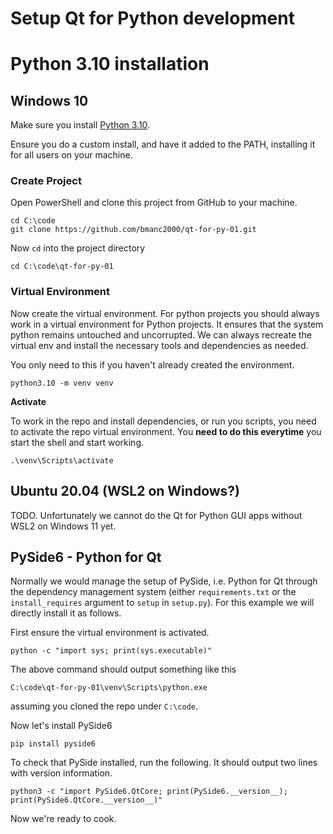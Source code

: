# Setup Qt for Python development

# Python 3.10 installation

## Windows 10

Make sure you install [Python 3.10](https://www.python.org/downloads/).

Ensure you do a custom install, and have it added to the PATH, installing it for 
all users on your machine.


### Create Project

Open PowerShell and clone this project from GitHub to your machine.

```commandline
cd C:\code
git clone https://github.com/bmanc2000/qt-for-py-01.git
```

Now `cd` into the project directory
```commandline
cd C:\code\qt-for-py-01
```

### Virtual Environment

Now create the virtual environment. For python projects you should always work in a 
virtual environment for Python projects. It ensures that the system python remains 
untouched and uncorrupted. We can always recreate the virtual env and install the 
necessary tools and dependencies as needed.

You only need to this if you haven't already created the environment.

```commandline
python3.10 -m venv venv
```

**Activate**

To work in the repo and install dependencies, or run you scripts, you need to activate 
the repo virtual environment. You **need to do this everytime** you start the shell and start working.

```
.\venv\Scripts\activate
```


## Ubuntu 20.04 (WSL2 on Windows?)
TODO. Unfortunately we cannot do the Qt for Python GUI apps without WSL2 on Windows 11 yet.

<!--
Ensure you have python 3.10

```
sudo add-apt-repository ppa:deadsnakes/ppa -y
sudo apt-get update
sudo apt-get install python3.10-full python3.10-venv -y
```



### Example Dev Setup

Let's first create the directory for the project `qt-for-py-01`.

```
mkdir -p ~/code/qt-for-py-01
```

Now `cd` into the directory, and create the virtual environment. It's always better to work in a virtual environment for Python projects. This ensures that the system remains untouched and uncorruped. We can always recreate the virtual env and install the necessary tools and dependencies as needed.

```
cd ~/code/qt-for-py-01
python3.10 -m venv venv

# I create a symlink to make it simpler to activate
# the virtual env as needed.
ln -s venv/bin/activate
```

Before you work on your project, ALWAYS activate the virtual environment

```
cd ~/code/qt-for-py-01
source ./activate
```
-->

## PySide6 - Python for Qt

Normally we would manage the setup of PySide, i.e. Python for Qt through 
the dependency management system (either `requirements.txt` or the `install_requires` 
argument to `setup` in `setup.py`). For this example we will directly install it as follows.

First ensure the virtual environment is activated.
```
python -c "import sys; print(sys.executable)"
```

The above command should output something like this

```
C:\code\qt-for-py-01\venv\Scripts\python.exe
```
assuming you cloned the repo under `C:\code`.

Now let's install PySide6

```
pip install pyside6
```

To check that PySide installed, run the following. It should output two lines with version information.

```
python3 -c "import PySide6.QtCore; print(PySide6.__version__); print(PySide6.QtCore.__version__)"
```

Now we're ready to cook.